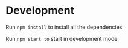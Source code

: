 # Development

Run `npm install` to install all the dependencies

Run `npm start to` start in development mode